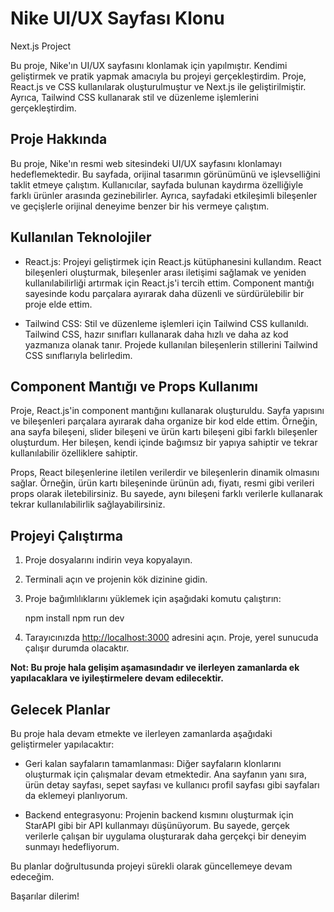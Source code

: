 # Nike UI/UX Sayfası Klonu
Next.js Project

Bu proje, Nike'ın UI/UX sayfasını klonlamak için yapılmıştır. Kendimi geliştirmek ve pratik yapmak amacıyla bu projeyi gerçekleştirdim. Proje, React.js ve CSS kullanılarak oluşturulmuştur ve Next.js ile geliştirilmiştir. Ayrıca, Tailwind CSS kullanarak stil ve düzenleme işlemlerini gerçekleştirdim.

## Proje Hakkında

Bu proje, Nike'ın resmi web sitesindeki UI/UX sayfasını klonlamayı hedeflemektedir. Bu sayfada, orijinal tasarımın görünümünü ve işlevselliğini taklit etmeye çalıştım. Kullanıcılar, sayfada bulunan kaydırma özelliğiyle farklı ürünler arasında gezinebilirler. Ayrıca, sayfadaki etkileşimli bileşenler ve geçişlerle orijinal deneyime benzer bir his vermeye çalıştım.

## Kullanılan Teknolojiler

- React.js: Projeyi geliştirmek için React.js kütüphanesini kullandım. React bileşenleri oluşturmak, bileşenler arası iletişimi sağlamak ve yeniden kullanılabilirliği artırmak için React.js'i tercih ettim. Component mantığı sayesinde kodu parçalara ayırarak daha düzenli ve sürdürülebilir bir proje elde ettim.

- Tailwind CSS: Stil ve düzenleme işlemleri için Tailwind CSS kullanıldı. Tailwind CSS, hazır sınıfları kullanarak daha hızlı ve daha az kod yazmanıza olanak tanır. Projede kullanılan bileşenlerin stillerini Tailwind CSS sınıflarıyla belirledim.

## Component Mantığı ve Props Kullanımı

Proje, React.js'in component mantığını kullanarak oluşturuldu. Sayfa yapısını ve bileşenleri parçalara ayırarak daha organize bir kod elde ettim. Örneğin, ana sayfa bileşeni, slider bileşeni ve ürün kartı bileşeni gibi farklı bileşenler oluşturdum. Her bileşen, kendi içinde bağımsız bir yapıya sahiptir ve tekrar kullanılabilir özelliklere sahiptir.

Props, React bileşenlerine iletilen verilerdir ve bileşenlerin dinamik olmasını sağlar. Örneğin, ürün kartı bileşeninde ürünün adı, fiyatı, resmi gibi verileri props olarak iletebilirsiniz. Bu sayede, aynı bileşeni farklı verilerle kullanarak tekrar kullanılabilirlik sağlayabilirsiniz.

## Projeyi Çalıştırma

1. Proje dosyalarını indirin veya kopyalayın.

2. Terminali açın ve projenin kök dizinine gidin.

3. Proje bağımlılıklarını yüklemek için aşağıdaki komutu çalıştırın:
   
   npm install
   npm run dev

4. Tarayıcınızda [http://localhost:3000](http://localhost:3000) adresini açın. Proje, yerel sunucuda çalışır durumda olacaktır.

**Not: Bu proje hala gelişim aşamasındadır ve ilerleyen zamanlarda ek yapılacaklara ve iyileştirmelere devam edilecektir.**

## Gelecek Planlar

Bu proje hala devam etmekte ve ilerleyen zamanlarda aşağıdaki geliştirmeler yapılacaktır:

- Geri kalan sayfaların tamamlanması: Diğer sayfaların klonlarını oluşturmak için çalışmalar devam etmektedir. Ana sayfanın yanı sıra, ürün detay sayfası, sepet sayfası ve kullanıcı profil sayfası gibi sayfaları da eklemeyi planlıyorum.

- Backend entegrasyonu: Projenin backend kısmını oluşturmak için StarAPI gibi bir API kullanmayı düşünüyorum. Bu sayede, gerçek verilerle çalışan bir uygulama oluşturarak daha gerçekçi bir deneyim sunmayı hedefliyorum.

Bu planlar doğrultusunda projeyi sürekli olarak güncellemeye devam edeceğim.

Başarılar dilerim!





